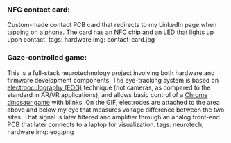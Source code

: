 ### NFC contact card:
Custom-made contact PCB card that redirects to my LinkedIn page when tapping on a phone. The card has an NFC chip and an LED that lights up upon contact.
tags: hardware
img: contact-card.jpg
### Gaze-controlled game:
This is a full-stack neurotechnology project involving both hardware and firmware development components. The eye-tracking system is based on [electrooculography (EOG)](https://en.wikipedia.org/wiki/Electrooculography) technique (not cameras, as compared to the standard in AR/VR applications), and allows basic control of a [Chrome dinosaur game](https://trex-runner.com/) with blinks. On the GIF, electrodes are attached to the area above and below my eye that measures voltage difference between the two sites. That signal is later filtered and amplifier through an analog front-end PCB that later connects to a laptop for visualization.
tags: neurotech, hardware
img: eog.png